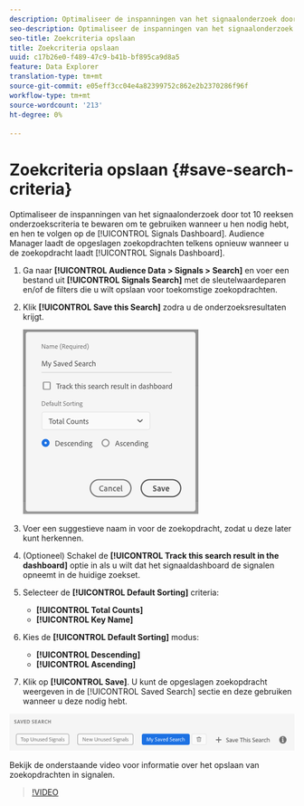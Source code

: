 ```yaml
---
description: Optimaliseer de inspanningen van het signaalonderzoek door tot 10 reeksen onderzoekscriteria te bewaren om te gebruiken wanneer u hen nodig hebt, en hen te volgen op het Dashboard. Audience Manager laadt de opgeslagen zoekopdrachten telkens opnieuw wanneer u het dashboard laadt.
seo-description: Optimaliseer de inspanningen van het signaalonderzoek door tot 10 reeksen onderzoekscriteria te bewaren om te gebruiken wanneer u hen nodig hebt, en hen te volgen op het Dashboard. Audience Manager laadt de opgeslagen zoekopdrachten telkens opnieuw wanneer u het dashboard laadt.
seo-title: Zoekcriteria opslaan
title: Zoekcriteria opslaan
uuid: c17b26e0-f489-47c9-b41b-bf895ca9d8a5
feature: Data Explorer
translation-type: tm+mt
source-git-commit: e05eff3cc04e4a82399752c862e2b2370286f96f
workflow-type: tm+mt
source-wordcount: '213'
ht-degree: 0%

---
```



# Zoekcriteria opslaan {#save-search-criteria}

Optimaliseer de inspanningen van het signaalonderzoek door tot 10 reeksen onderzoekscriteria te bewaren om te gebruiken wanneer u hen nodig hebt, en hen te volgen op de [!UICONTROL Signals Dashboard]. Audience Manager laadt de opgeslagen zoekopdrachten telkens opnieuw wanneer u de zoekopdracht laadt [!UICONTROL Signals Dashboard].

1. Ga naar **[!UICONTROL Audience Data > Signals > Search]** en voer een bestand uit **[!UICONTROL Signals Search]** met de sleutelwaardeparen en/of de filters die u wilt opslaan voor toekomstige zoekopdrachten.
1. Klik **[!UICONTROL Save this Search]** zodra u de onderzoeksresultaten krijgt.

   ![Stap resultaat](assets/save-search-criteria.png)
1. Voer een suggestieve naam in voor de zoekopdracht, zodat u deze later kunt herkennen.
1. (Optioneel) Schakel de **[!UICONTROL Track this search result in the dashboard]** optie in als u wilt dat het signaaldashboard de signalen opneemt in de huidige zoekset.
1. Selecteer de **[!UICONTROL Default Sorting]** criteria:
   * **[!UICONTROL Total Counts]**
   * **[!UICONTROL Key Name]**
1. Kies de **[!UICONTROL Default Sorting]** modus:
   * **[!UICONTROL Descending]**
   * **[!UICONTROL Ascending]**
1. Klik op **[!UICONTROL Save]**. U kunt de opgeslagen zoekopdracht weergeven in de [!UICONTROL Saved Search] sectie en deze gebruiken wanneer u deze nodig hebt.

![opgeslagen zoekopdracht](assets/saved-search.png)

Bekijk de onderstaande video voor informatie over het opslaan van zoekopdrachten in signalen.

>[!VIDEO](https://video.tv.adobe.com/v/25147/)
